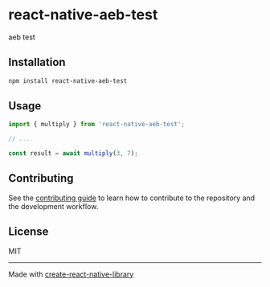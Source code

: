# react-native-aeb-test

aeb test

## Installation

```sh
npm install react-native-aeb-test
```

## Usage


```js
import { multiply } from 'react-native-aeb-test';

// ...

const result = await multiply(3, 7);
```


## Contributing

See the [contributing guide](CONTRIBUTING.md) to learn how to contribute to the repository and the development workflow.

## License

MIT

---

Made with [create-react-native-library](https://github.com/callstack/react-native-builder-bob)
